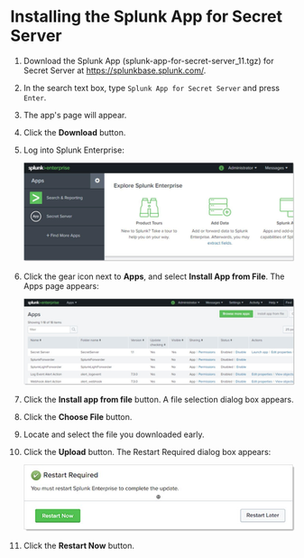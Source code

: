 [title]: # (Installing the Splunk App for Secret Server)
[tags]: # (configuration)
[priority]: # (103)
# Installing the Splunk App for Secret Server

1. Download the Splunk App (splunk-app-for-secret-server_11.tgz) for Secret Server at https://splunkbase.splunk.com/.

1. In the search text box, type `Splunk App for Secret Server` and press `Enter`.

1. The app's page will appear.

1. Click the __Download__ button.

1. Log into Splunk Enterprise:

   ![Splunk](images/9.jpg)
1. Click the gear icon next to __Apps__, and select __Install App from File__.
    The Apps page appears:

   ![Apps](images/10.jpg)
1. Click the __Install app from file__ button. A file selection dialog box appears.

1. Click the __Choose File__ button.

1. Locate and select the file you downloaded early.

1. Click the __Upload__ button. The Restart Required dialog box appears:

   ![Upload](images/11.jpg)
1. Click the __Restart Now__ button.
